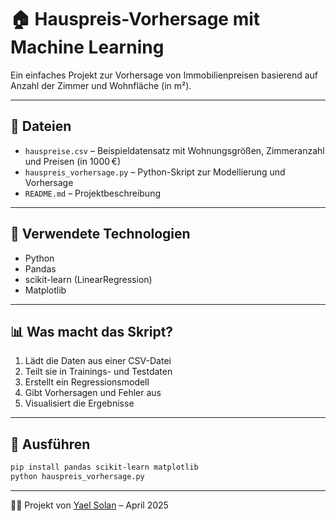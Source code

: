 # 🏠 Hauspreis-Vorhersage mit Machine Learning

Ein einfaches Projekt zur Vorhersage von Immobilienpreisen basierend auf Anzahl der Zimmer und Wohnfläche (in m²).

---

## 📁 Dateien

- `hauspreise.csv` – Beispieldatensatz mit Wohnungsgrößen, Zimmeranzahl und Preisen (in 1000 €)
- `hauspreis_vorhersage.py` – Python-Skript zur Modellierung und Vorhersage
- `README.md` – Projektbeschreibung

---

## 🔧 Verwendete Technologien

- Python
- Pandas
- scikit-learn (LinearRegression)
- Matplotlib

---

## 📊 Was macht das Skript?

1. Lädt die Daten aus einer CSV-Datei
2. Teilt sie in Trainings- und Testdaten
3. Erstellt ein Regressionsmodell
4. Gibt Vorhersagen und Fehler aus
5. Visualisiert die Ergebnisse

---

## 🚀 Ausführen

```bash
pip install pandas scikit-learn matplotlib
python hauspreis_vorhersage.py
```

---

👩‍💻 Projekt von [Yael Solan](https://github.com/yaelsolan) – April 2025
